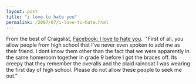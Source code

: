```yaml
---
layout: post
title: "i love to hate you"
permalink: /2007/07/i-love-to-hate.html
---
```


From the best of Craigslist, [Facebook: I love to hate you](http://www.craigslist.org/about/best/ott/363794217.html).  "First of all, you allow people from high school that I've never even spoken to add me as their friend. I dont know them other than the fact that we were apparently in the same homeroom together in grade 9 before I got the braces off. Its creepy that they remember the overalls and the plaid raincoat I was wearing the first day of high school. Please do not allow these people to seek me out."